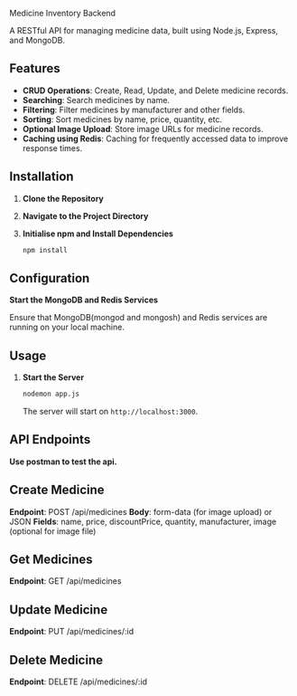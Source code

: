 Medicine Inventory Backend

A RESTful API for managing medicine data, built using Node.js, Express, and MongoDB.

## Features

- **CRUD Operations**: Create, Read, Update, and Delete medicine records.
- **Searching**: Search medicines by name.
- **Filtering**: Filter medicines by manufacturer and other fields.
- **Sorting**: Sort medicines by name, price, quantity, etc.
- **Optional Image Upload**: Store image URLs for medicine records.
- **Caching using Redis**: Caching for frequently accessed data to improve response times.

## Installation

1. **Clone the Repository**

2. **Navigate to the Project Directory**

3. **Initialise npm and Install Dependencies**

   ```sh
   npm install
   ```

## Configuration

 **Start the MongoDB and Redis Services**

   Ensure that MongoDB(mongod and mongosh) and Redis services are running on your local machine.

## Usage

1. **Start the Server**

   ```sh
   nodemon app.js
   ```

   The server will start on `http://localhost:3000`.

## API Endpoints
**Use postman to test the api.**

## Create Medicine
**Endpoint**: POST /api/medicines
**Body**: form-data (for image upload) or JSON
**Fields**: name, price, discountPrice, quantity, manufacturer, image (optional for image file)

## Get Medicines
**Endpoint**: GET /api/medicines

## Update Medicine
**Endpoint**: PUT /api/medicines/:id

## Delete Medicine
**Endpoint**: DELETE /api/medicines/:id

